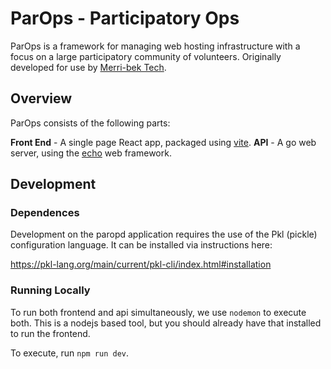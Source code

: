 # ParOps - Participatory Ops

ParOps is a framework for managing web hosting infrastructure with a focus on a large participatory community of volunteers. Originally developed for use by [Merri-bek Tech](https://merri-bek.tech).

## Overview

ParOps consists of the following parts:

**Front End** - A single page React app, packaged using [vite](https://vitejs.dev/).
**API** - A go web server, using the [echo](https://echo.labstack.com/) web framework.

## Development

### Dependences

Development on the paropd application requires the use of the Pkl (pickle) configuration language. It can be installed via instructions here:

https://pkl-lang.org/main/current/pkl-cli/index.html#installation

### Running Locally

To run both frontend and api simultaneously, we use `nodemon` to execute both. This is a nodejs based tool, but you should already have that installed to run the frontend.

To execute, run `npm run dev`.
